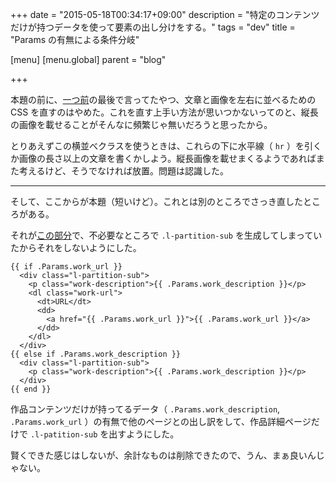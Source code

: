 +++
date = "2015-05-18T00:34:17+09:00"
description = "特定のコンテンツだけが持つデータを使って要素の出し分けをする。"
tags = "dev"
title = "Params の有無による条件分岐"

[menu]
  [menu.global]
    parent = "blog"

+++

本題の前に、[一つ前](http://thleap.net/blog/girl-with-book/)の最後で言ってたやつ、文章と画像を左右に並べるための CSS を直すのはやめた。これを直す上手い方法が思いつかないってのと、縦長の画像を載せることがそんなに頻繁じゃ無いだろうと思ったから。

とりあえずこの横並べクラスを使うときは、これらの下に水平線（ `hr` ）を引くか画像の長さ以上の文章を書くかしよう。縦長画像を載せまくるようであればまた考えるけど、そうでなければ放置。問題は認識した。

---

そして、ここからが本題（短いけど）。これとは別のところでさっき直したところがある。

それが[この部分](https://github.com/thleap/thleap.net/commit/25861d5fa4c30a4842298f6ec35ef5a03a8e14e8)で、不必要なところで `.l-partition-sub` を生成してしまっていたからそれをしないようにした。

```
{{ if .Params.work_url }}
  <div class="l-partition-sub">
    <p class="work-description">{{ .Params.work_description }}</p>
    <dl class="work-url">
      <dt>URL</dt>
      <dd>
        <a href="{{ .Params.work_url }}">{{ .Params.work_url }}</a>
      </dd>
    </dl>
  </div>
{{ else if .Params.work_description }}
  <div class="l-partition-sub">
    <p class="work-description">{{ .Params.work_description }}</p>
  </div>
{{ end }}
```

作品コンテンツだけが持ってるデータ（ `.Params.work_description`, `.Params.work_url` ）の有無で他のページとの出し訳をして、作品詳細ページだけで `.l-patition-sub` を出すようにした。

賢くできた感じはしないが、余計なものは削除できたので、うん、まぁ良いんじゃない。
